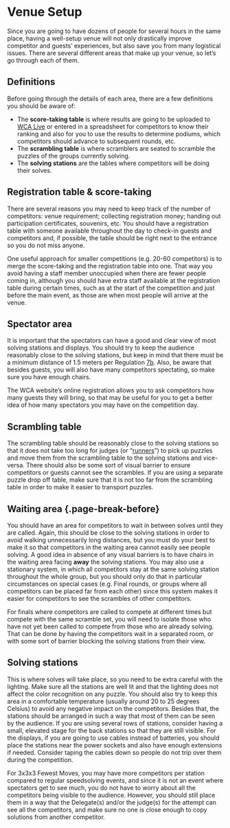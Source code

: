 # Venue Setup


Since you are going to have dozens of people for several hours in the same place, having a well-setup venue will not only drastically improve competitor and guests’ experiences, but also save you from many logistical issues. There are several different areas that make up your venue, so let’s go through each of them.


## Definitions

Before going through the details of each area, there are a few definitions you should be aware of:

- The **score-taking table** is where results are going to be uploaded to [WCA Live](https://live.worldcubeassociation.org/) or entered in a spreadsheet for competitors to know their ranking and also for you to use the results to determine podiums, which competitors should advance to subsequent rounds, etc.
- The **scrambling table** is where scramblers are seated to scramble the puzzles of the groups currently solving.
- The **solving stations** are the tables where competitors will be doing their solves.


## Registration table & score-taking

There are several reasons you may need to keep track of the number of competitors: venue requirement; collecting registration money; handing out participation certificates, souvenirs, etc. You should have a registration table with someone available throughout the day to check-in guests and competitors and, if possible, the table should be right next to the entrance so you do not miss anyone.

One useful approach for smaller competitions (e.g. 20-60 competitors) is to merge the score-taking and the registration table into one. That way you avoid having a staff member unoccupied when there are fewer people coming in, although you should have extra staff available at the registration table during certain times, such as at the start of the competition and just before the main event, as those are when most people will arrive at the venue.


## Spectator area

It is important that the spectators can have a good and clear view of most solving stations and displays. You should try to keep the audience reasonably close to the solving stations, but keep in mind that there must be a minimum distance of 1.5 meters per Regulation [7b](https://www.worldcubeassociation.org/regulations/#7b). Also, be aware that besides guests, you will also have many competitors spectating, so make sure you have enough chairs.

The WCA website’s online registration allows you to ask competitors how many guests they will bring, so that may be useful for you to get a better idea of how many spectators you may have on the competition day.


## Scrambling table

The scrambling table should be reasonably close to the solving stations so that it does not take too long for judges (or “[runners](https://TODO.Link-only-available-once-done)”) to pick up puzzles and move them from the scrambling table to the solving stations and vice-versa. There should also be some sort of visual barrier to ensure competitors or guests cannot see the scrambles. If you are using a separate puzzle drop off table, make sure that it is not too far from the scrambling table in order to make it easier to transport puzzles.


## Waiting area {.page-break-before}

You should have an area for competitors to wait in between solves until they are called. Again, this should be close to the solving stations in order to avoid walking unnecessarily long distances, but you must do your best to make it so that competitors in the waiting area cannot easily see people solving. A good idea in absence of any visual barriers is to have chairs in the waiting area facing **away** the solving stations. You may also use a stationary system, in which all competitors stay at the same solving station throughout the whole group, but you should only do that in particular circumstances on special cases (e.g. Final rounds, or groups where all competitors can be placed far from each other) since this system makes it easier for competitors to see the scrambles of other competitors.

For finals where competitors are called to compete at different times but compete with the same scramble set, you will need to isolate those who have not yet been called to compete from those who are already solving. That can be done by having the competitors wait in a separated room, or with some sort of barrier blocking the solving stations from their view.


## Solving stations

This is where solves will take place, so you need to be extra careful with the lighting. Make sure all the stations are well lit and that the lighting does not affect the color recognition on any puzzle. You should also try to keep this area in a comfortable temperature (usually around 20 to 25 degrees Celsius) to avoid any negative impact on the competitors. Besides that, the stations should be arranged in such a way that most of them can be seen by the audience. If you are using several rows of stations, consider having a small, elevated stage for the back stations so that they are still visible. For the displays, if you are going to use cables instead of batteries, you should place the stations near the power sockets and also have enough extensions if needed. Consider taping the cables down so people do not trip over them during the competition.

For 3x3x3 Fewest Moves, you may have more competitors per station compared to regular speedsolving events, and since it is not an event where spectators get to see much, you do not have to worry about all the competitors being visible to the audience. However, you should still place them in a way that the Delegate(s) and/or the judge(s) for the attempt can see all the competitors, and make sure no one is close enough to copy solutions from another competitor.

